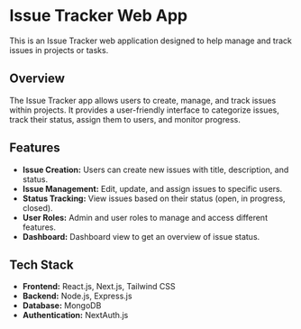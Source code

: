 # Issue Tracker Web App

This is an Issue Tracker web application designed to help manage and track issues in projects or tasks.

## Overview

The Issue Tracker app allows users to create, manage, and track issues within projects. It provides a user-friendly interface to categorize issues, track their status, assign them to users, and monitor progress.

## Features

- **Issue Creation:** Users can create new issues with title, description, and status.
- **Issue Management:** Edit, update, and assign issues to specific users.
- **Status Tracking:** View issues based on their status (open, in progress, closed).
- **User Roles:** Admin and user roles to manage and access different features.
- **Dashboard:** Dashboard view to get an overview of issue status.

## Tech Stack

- **Frontend:** React.js, Next.js, Tailwind CSS
- **Backend:** Node.js, Express.js
- **Database:** MongoDB
- **Authentication:** NextAuth.js

